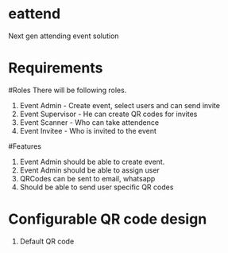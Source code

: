 # eattend
Next gen attending event solution

# Requirements

#Roles
There will be following roles.
1. Event Admin - Create event, select users and can send invite
2. Event Supervisor - He can create QR codes for invites
3. Event Scanner - Who can take attendence
4. Event Invitee - Who is invited to the event

#Features
1. Event Admin should be able to create event.
2. Event Admin should be able to assign user
3. QRCodes can be sent to  email, whatsapp
4. Should be able to send user specific QR codes

# Configurable QR code design
1. Default QR code 
 